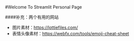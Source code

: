 #Welcome To Streamlit Personal Page

####补充：两个有用的网站
+ 图片素材：https://lottiefiles.com/
+ 表情头像素材：https://webfx.com/tools/emoji-cheat-sheet
